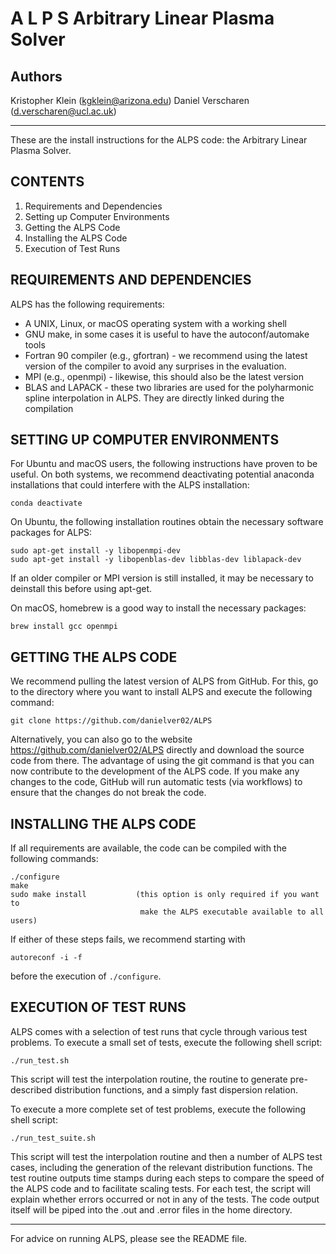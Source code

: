 # A  L  P  S  Arbitrary Linear Plasma Solver

## Authors

Kristopher Klein   (kgklein@arizona.edu)
Daniel Verscharen  (d.verscharen@ucl.ac.uk)

---

These are the install instructions for the ALPS code: the Arbitrary Linear
Plasma Solver.

## CONTENTS

1. Requirements and Dependencies
2. Setting up Computer Environments
3. Getting the ALPS Code
4. Installing the ALPS Code
5. Execution of Test Runs

## REQUIREMENTS AND DEPENDENCIES

ALPS has the following requirements:

- A UNIX, Linux, or macOS operating system with a working shell
- GNU make, in some cases it is useful to have the autoconf/automake tools
- Fortran 90 compiler (e.g., gfortran) - we recommend using the latest version
  of the compiler to avoid any surprises in the evaluation.
- MPI (e.g., openmpi) - likewise, this should also be the latest version
- BLAS and LAPACK - these two libraries are used for the polyharmonic spline
  interpolation in ALPS. They are directly linked during the compilation

## SETTING UP COMPUTER ENVIRONMENTS

For Ubuntu and macOS users, the following instructions have proven to be useful.
On both systems, we recommend deactivating potential anaconda installations
that could interfere with the ALPS installation:

```
conda deactivate
```

On Ubuntu, the following installation routines obtain the necessary software
packages for ALPS:

```
sudo apt-get install -y libopenmpi-dev
sudo apt-get install -y libopenblas-dev libblas-dev liblapack-dev
```

If an older compiler or MPI version is still installed, it may be necessary to
deinstall this before using apt-get.


On macOS, homebrew is a good way to install the necessary packages:

```
brew install gcc openmpi
```

## GETTING THE ALPS CODE

We recommend pulling the latest version of ALPS from GitHub. For this, go to
the directory where you want to install ALPS and execute the following command:

```
git clone https://github.com/danielver02/ALPS
```

Alternatively, you can also go to the website https://github.com/danielver02/ALPS
directly and download the source code from there. The advantage of using the git
command is that you can now contribute to the development of the ALPS code. If
you make any changes to the code, GitHub will run automatic tests (via workflows)
to ensure that the changes do not break the code.

## INSTALLING THE ALPS CODE

If all requirements are available, the code can be compiled with the following
commands:

```
./configure
make
sudo make install           (this option is only required if you want to
                             make the ALPS executable available to all users)
```

If either of these steps fails, we recommend starting with

```
autoreconf -i -f
```

before the execution of `./configure`.

## EXECUTION OF TEST RUNS

ALPS comes with a selection of test runs that cycle through various test
problems. To execute a small set of tests, execute the following shell script:

```
./run_test.sh
```

This script will test the interpolation routine, the routine to generate pre-
described distribution functions, and a simply fast dispersion relation.

To execute a more complete set of test problems, execute the following shell
script:

```
./run_test_suite.sh
```

This script will test the interpolation routine and then a number of ALPS test
cases, including the generation of the relevant distribution functions. The test
routine outputs time stamps during each steps to compare the speed of the ALPS
code and to facilitate scaling tests. For each test, the script will explain
whether errors occurred or not in any of the tests. The code output itself will
be piped into the .out and .error files in the home directory.

---

For advice on running ALPS, please see the README file.
